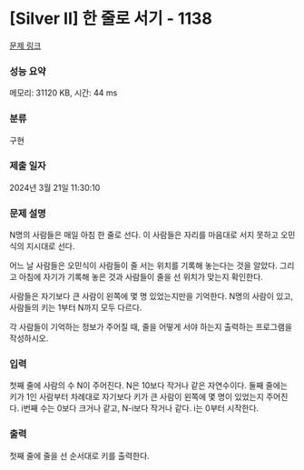 # [Silver II] 한 줄로 서기 - 1138 

[문제 링크](https://www.acmicpc.net/problem/1138) 

### 성능 요약

메모리: 31120 KB, 시간: 44 ms

### 분류

구현

### 제출 일자

2024년 3월 21일 11:30:10

### 문제 설명

<p>N명의 사람들은 매일 아침 한 줄로 선다. 이 사람들은 자리를 마음대로 서지 못하고 오민식의 지시대로 선다.</p>

<p>어느 날 사람들은 오민식이 사람들이 줄 서는 위치를 기록해 놓는다는 것을 알았다. 그리고 아침에 자기가 기록해 놓은 것과 사람들이 줄을 선 위치가 맞는지 확인한다.</p>

<p>사람들은 자기보다 큰 사람이 왼쪽에 몇 명 있었는지만을 기억한다. N명의 사람이 있고, 사람들의 키는 1부터 N까지 모두 다르다.</p>

<p>각 사람들이 기억하는 정보가 주어질 때, 줄을 어떻게 서야 하는지 출력하는 프로그램을 작성하시오.</p>

### 입력 

 <p>첫째 줄에 사람의 수 N이 주어진다. N은 10보다 작거나 같은 자연수이다. 둘째 줄에는 키가 1인 사람부터 차례대로 자기보다 키가 큰 사람이 왼쪽에 몇 명이 있었는지 주어진다. i번째 수는 0보다 크거나 같고, N-i보다 작거나 같다. i는 0부터 시작한다.</p>

### 출력 

 <p>첫째 줄에 줄을 선 순서대로 키를 출력한다.</p>

